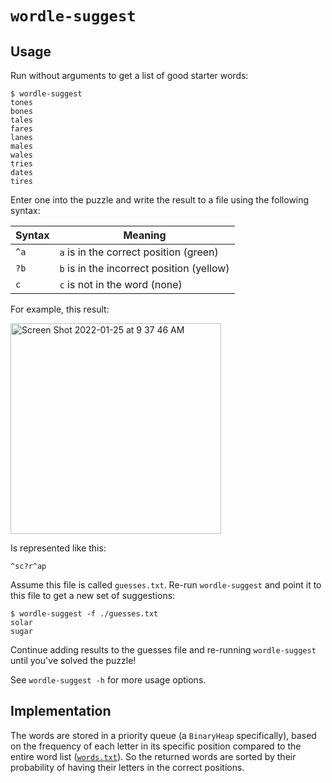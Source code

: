 # `wordle-suggest`

## Usage

Run without arguments to get a list of good starter words:

```shell
$ wordle-suggest
tones
bones
tales
fares
lanes
males
wales
tries
dates
tires
```

Enter one into the puzzle and write the result to a file using the following
syntax:

| Syntax | Meaning                                   |
| ------ | ----------------------------------------- |
| `^a`   | `a` is in the correct position (green)    |
| `?b`   | `b` is in the incorrect position (yellow) |
| `c`    | `c` is not in the word (none)             |

For example, this result:

<img width="337" alt="Screen Shot 2022-01-25 at 9 37 46 AM" src="https://user-images.githubusercontent.com/566993/151033991-a088eb62-5515-4ca4-bcb1-b83bd3f48f10.png">

Is represented like this:

```
^sc?r^ap
```

Assume this file is called `guesses.txt`. Re-run `wordle-suggest` and point it
to this file to get a new set of suggestions:

```shell
$ wordle-suggest -f ./guesses.txt
solar
sugar
```

Continue adding results to the guesses file and re-running `wordle-suggest`
until you've solved the puzzle!

See `wordle-suggest -h` for more usage options.

## Implementation

The words are stored in a priority queue (a `BinaryHeap` specifically), based
on the frequency of each letter in its specific position compared to the entire
word list ([`words.txt`](/words.txt)). So the returned words are sorted by
their probability of having their letters in the correct positions.
